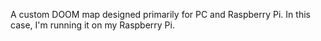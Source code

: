 A custom DOOM map designed primarily for PC and Raspberry Pi. In this case, I'm running it on my Raspberry Pi.
